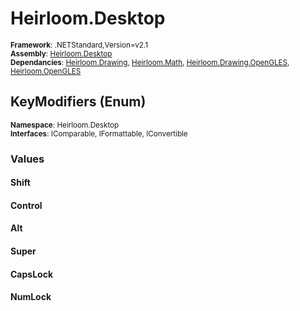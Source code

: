 # Heirloom.Desktop

<small>**Framework**: .NETStandard,Version=v2.1</small>  
<small>**Assembly**: [Heirloom.Desktop](../heirloom.desktop/heirloom.desktop.md)</small>  
<small>**Dependancies**: [Heirloom.Drawing](../Heirloom.Drawing/Heirloom.Drawing.md), [Heirloom.Math](../Heirloom.Math/Heirloom.Math.md), [Heirloom.Drawing.OpenGLES](../Heirloom.Drawing.OpenGLES/Heirloom.Drawing.OpenGLES.md), [Heirloom.OpenGLES](../Heirloom.OpenGLES/Heirloom.OpenGLES.md)</small>  

## KeyModifiers (Enum)
<small>**Namespace**: Heirloom.Desktop</sub></small>  
<small>**Interfaces**: IComparable, IFormattable, IConvertible</small>  

### Values

#### Shift


#### Control


#### Alt


#### Super


#### CapsLock


#### NumLock


